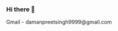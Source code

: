### Hi there 👋

<!--
**daman9999/daman9999** is a ✨ _special_ ✨ repository because its `README.md` (this file) appears on your GitHub profile.

Here are some ideas to get you started:

👋 Hi, I am Damanpreet Singh
👀 I’m interested in learning new technologies and building awesome stuff with it
🌱 I’m currently learning JavaScript 
💞️ I’m looking to collaborate on awesome projects to grade up my skills
📫 How to reach me 
      ---> Gmail - damanpreetsingh9999@gmail.com 
